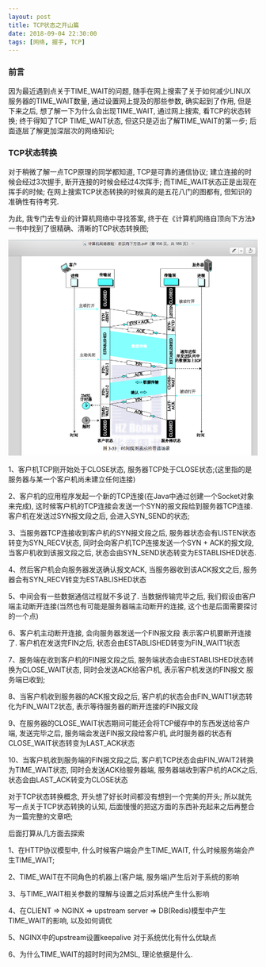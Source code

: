 ```yaml
---
layout: post
title: TCP状态之开山篇
date: 2018-09-04 22:30:00
tags: [网络, 握手, TCP]
---
```


### 前言

因为最近遇到点关于TIME_WAIT的问题, 随手在网上搜索了关于如何减少LINUX 服务器的TIME_WAIT数量, 通过设置网上提及的那些参数, 确实起到了作用, 但是下来之后, 想了解一下为什么会出现TIME_WAIT, 通过网上搜索, 看TCP的状态转换; 终于得知了TCP TIME_WAIT状态, 但这只是迈出了解TIME_WAIT的第一步; 后面逐层了解更加深层次的网络知识;


### TCP状态转换

对于稍微了解一点TCP原理的同学都知道, TCP是可靠的通信协议; 建立连接的时候会经过3次握手, 断开连接的时候会经过4次挥手; 而TIME_WAIT状态正是出现在挥手的时候; 在网上搜索TCP状态转换的时候真的是五花八门的图都有, 但知识的准确性有待考究.

为此, 我专门去专业的计算机网络中寻找答案, 终于在《计算机网络自顶向下方法》一书中找到了很精确、清晰的TCP状态转换图;

![TCP各端状态转换图](/assets/images/2018-09-06-tcp_state_transfer.png)

1、客户机TCP刚开始处于CLOSE状态, 服务器TCP处于CLOSE状态;(这里指的是服务器与某一个客户机尚未建立任何连接)

2、客户机的应用程序发起一个新的TCP连接(在Java中通过创建一个Socket对象来完成), 这时候客户机的TCP连接会发送一个SYN的报文段给到服务器TCP连接. 客户机在发送过SYN报文段之后, 会进入SYN_SEND的状态; 

3、当服务器TCP连接收到客户机的SYN报文段之后, 服务器状态会有LISTEN状态转变为SYN_RECV状态, 同时会向客户机TCP连接发送一个SYN + ACK的报文段, 当客户机收到该报文段之后, 状态会由SYN_SEND状态转变为ESTABLISHED状态. 

4、然后客户机会向服务器发送确认报文ACK, 当服务器收到该ACK报文之后, 服务器会有SYN_RECV转变为ESTABLISHED状态

5、中间会有一些数据通信过程就不多说了. 当数据传输完毕之后, 我们假设由客户端主动断开连接(当然也有可能是服务器端主动断开的连接, 这个也是后面需要探讨的一个点)

6、客户机主动断开连接, 会向服务器发送一个FIN报文段 表示客户机要断开连接了. 客户机在发送完FIN之后, 状态会由ESTABLISHED转变为FIN_WAIT1状态

7、服务端在收到客户机的FIN报文段之后, 服务端状态会由ESTABLISHED状态转换为CLOSE_WAIT状态, 同时会发送ACK给客户机, 表示客户机发送的FIN报文 服务端已收到; 

8、当客户机收到服务器的ACK报文段之后, 客户机的状态会由FIN_WAIT1状态转化为FIN_WAIT2状态, 表示等待服务器的断开连接的FIN报文段

9、在服务器的CLOSE_WAIT状态期间可能还会将TCP缓存中的东西发送给客户端, 发送完毕之后, 服务端会发送FIN报文段给客户机, 此时服务器的状态有CLOSE_WAIT状态转变为LAST_ACK状态

10、当客户机收到服务端的FIN报文段之后, 客户机TCP状态会由FIN_WAIT2转换为TIME_WAIT状态, 同时会发送ACK给服务器端, 服务器端收到客户机的ACK之后, 状态会由LAST_ACK转变为CLOSE状态

对于TCP状态转换概念, 开头想了好长时间都没有想到一个完美的开头; 所以就先写一点关于TCP状态转换的认知, 后面慢慢的把这方面的东西补充起来之后再整合为一篇完整的文章吧;

后面打算从几方面去探索

1、在HTTP协议模型中, 什么时候客户端会产生TIME_WAIT, 什么时候服务端会产生TIME_WAIT;

2、TIME_WAIT在不同角色的机器上(客户端, 服务端)产生后对于系统的影响

3、与TIME_WAIT相关参数的理解与设置之后对系统产生什么影响

4、在CLIENT => NGINX => upstream server => DB(Redis)模型中产生TIME_WAIT的影响, 以及如何调优

5、NGINX中的upstream设置keepalive 对于系统优化有什么优缺点

6、为什么TIME_WAIT的超时时间为2MSL, 理论依据是什么.
